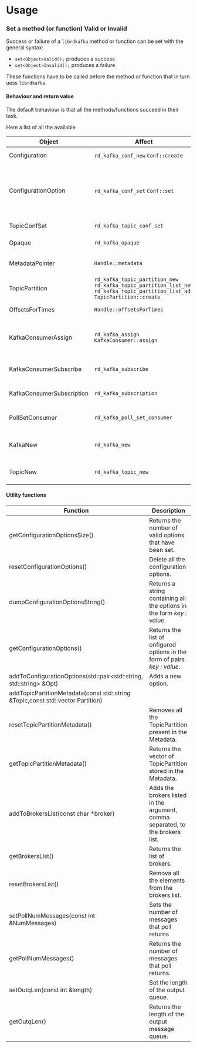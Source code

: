 # Usage

### Set a method (or function) Valid or Invalid

Success or failure of a ``librdkafka`` method or function can be set with the general syntax:

* ``set<Object>Valid();`` produces a success
* ``set<Object>Invalid();`` produces a failure

These functions have to be called before the method or function that in turn uess ``librdkafka``.

#### Behaviour and return value

The default behaviour is that all the methods/functions succeed in their task.

Here a list of all the available <Object>

| Object | Affect | Description |
| --- | --- | --- |
|Configuration |``rd_kafka_conf_new`` ``Conf::create``	| If valid return a configuration, invalid return ``nullptr``.	|
|ConfigurationOption |``rd_kafka_conf_set`` ``Conf::set``	| If valid the option is stored in a list and return , or ``Conf::CONF_OK``. If invalid don't accept the option and return ``RD_KAFKA_CONF_UNKNOWN`` or ``Conf::CONF_INVALID``. The function ``getConfigurationOptions`` returns the list of accepted options. |
|TopicConfSet	|	``rd_kafka_topic_conf_set``| If valid returns ``RD_KAFKA_CONF_OK``, else ``RD_KAFKA_CONF_UNKNOWN``. |
|Opaque	|``rd_kafka_opaque``	| If valid returns a pointer to ``rk->rk_conf->opaque``, else ``nullptr``.|
|MetadataPointer	| ``Handle::metadata``	| If valid allocates a valid ``Metadata`` object and returns ``ERR_NO_ERROR``, else set it to ``nullptr`` and returns ``ERR_UNKNOWN``.|
|TopicPartition	|``rd_kafka_topic_partition_new`` ``rd_kafka_topic_partition_list_new`` ``rd_kafka_topic_partition_list_add`` ``TopicPartition::create`` | If valid returns a valid object, else ``nullptr``.|
|OffsetsForTimes	|``Handle::offsetsForTimes``| If valid returns ``ERR_NO_ERROR``, else ``ERR__TIMED_OUT``.|
|KafkaConsumerAssign	|``rd_kafka_assign`` ``KafkaConsumer::assign``	| If valid returns ``RD_KAFKA_RESP_ERR_NO_ERROR``,``ERR_NO_ERROR`` else ``RD_KAFKA_RESP_ERR__ASSIGN_PARTITIONS``, ``ERR__ASSIGN_PARTITIONS``. |
|KafkaConsumerSubscribe	|``rd_kafka_subscribe``	| If valid returns ``RD_KAFKA_RESP_ERR_NO_ERROR`` else ``RD_KAFKA_RESP_ERR__TIMED_OUT``.|
|	KafkaConsumerSubscription|``rd_kafka_subscription``	|If valid returns ``RD_KAFKA_RESP_ERR_NO_ERROR`` else ``RD_KAFKA_RESP_ERR__TIMED_OUT``.|
|	PollSetConsumer|	``rd_kafka_poll_set_consumer``| If valid returns ``RD_KAFKA_RESP_ERR_NO_ERROR`` else ``RD_KAFKA_RESP_ERR__UNKNOWN_GROUP``.|
|KafkaNew	|``rd_kafka_new``| If valid creates and returns a new ``rd_kafka_t`` object that stores the type of object and a pointer to the ``rd_kafka_conf_t``|
|	TopicNew|``rd_kafka_topic_new``	| If valid returns a new ``rd_kafka_topic_t`` that stores a pointer to the topic name, else return ``nullptr``|

#### Utility functions

| Function | Description|
| --- | --- |
| getConfigurationOptionsSize() | Returns the number of valid options that have been set. |
| resetConfigurationOptions() | Delete all the configuration options. |
| dumpConfigurationOptionsString() | Returns a string containing all the options in the form *key : value*. |
| getConfigurationOptions() | Returns the list of onfigured options in the form of pairs *key : value*. |
| addToConfigurationOptions(std::pair<std::string, std::string> &Opt) | Adds a new option. |
|addTopicPartitionMetadata(const std::string &Topic,const std::vector<int> Partition) | |
| resetTopicPartitionMetadata() | Removes all the TopicPartition present in the Metadata.|
| getTopicPartitionMetadata() | Returns the vector of TopicPartition stored in the Metadata. |
| addToBrokersList(const char *broker) | Adds the brokers listed in the argument, comma separated, to the brokers list. |
|getBrokersList() | Returns the list of brokers. |
|resetBrokersList() | Remova all the elements from the brokers list. |
| setPollNumMessages(const int &NumMessages)| Sets the number of messages that poll returns |
| getPollNumMessages() | Returns the number of messages that poll returns. |
| setOutqLen(const int &length)| Set the length of the output queue. |
| getOutqLen()| Returns the length of the output message queue. |
